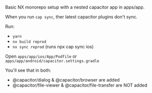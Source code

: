 

Basic NX monorepo setup with a nested capacitor app in apps/app.

When you run `cap sync`, ther latest capacitor plugins don't sync.

Run:
- `yarn`
- `nx build reprod` 
- `nx sync reprod` (runs npx cap sync ios)

Open `apps/app/ios/App/Podfile` or `apps/app/android/capacitor.settings.gradle`

You'll see that in both:
- @capacitor/dialog & @capacitor/browser are added
- @capacitor/file-viewer & @capacitor/file-transfer are NOT added